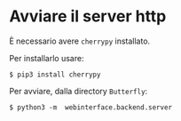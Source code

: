 # Avviare il server http

È necessario avere `cherrypy` installato.

Per installarlo usare:

    $ pip3 install cherrypy

Per avviare, dalla directory `Butterfly`:

    $ python3 -m  webinterface.backend.server